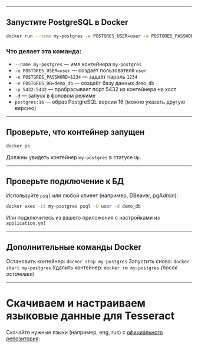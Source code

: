 

---
## Запустите PostgreSQL в Docker
```bash
docker run --name my-postgres -e POSTGRES_USER=user -e POSTGRES_PASSWORD=1234 -e POSTGRES_DB=demo_db -p 5432:5432 -d postgres:16
```

### Что делает эта команда:
- `--name my-postgres` — имя контейнера `my-postgres`
- `-e POSTGRES_USER=user` — создаёт пользователя `user`
- `-e POSTGRES_PASSWORD=1234` — задаёт пароль `1234`
- `-e POSTGRES_DB=demo_db` — создаёт базу данных `demo_db`
- `-p 5432:5432` — пробрасывает порт 5432 из контейнера на хост
- `-d` — запуск в фоновом режиме
- `postgres:16` — образ PostgreSQL версии 16 (можно указать другую версию)

---
## Проверьте, что контейнер запущен
```bash
docker ps
```
Должны увидеть контейнер `my-postgres` в статусе `Up`.

---
## Проверьте подключение к БД
Используйте `psql` или любой клиент (например, DBeaver, pgAdmin):
```bash
docker exec -it my-postgres psql -U user -d demo_db
```
Или подключитесь из вашего приложения с настройками из `application.yml`

---
## Дополнительные команды Docker
Остановить контейнер: `docker stop my-postgres`
Запустить снова: `docker start my-postgres`
Удалить контейнер: `docker rm my-postgres` _(после остановки)_

---
# Скачиваем и настраиваем языковые данные для Tesseract

Скачайте нужные языки (например, eng, rus) с [официального репозитория](https://github.com/tesseract-ocr/tessdata):



